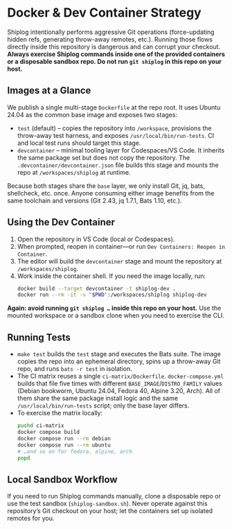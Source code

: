# Docker & Dev Container Strategy

Shiplog intentionally performs aggressive Git operations (force-updating hidden refs, generating throw-away remotes, etc.). Running those flows directly inside this repository is dangerous and can corrupt your checkout. **Always exercise Shiplog commands inside one of the provided containers or a disposable sandbox repo. Do not run `git shiplog` in this repo on your host.**

## Images at a Glance

We publish a single multi-stage `Dockerfile` at the repo root. It uses Ubuntu 24.04 as the common base image and exposes two stages:

- `test` (default) – copies the repository into `/workspace`, provisions the throw-away test harness, and exposes `/usr/local/bin/run-tests`. CI and local test runs should target this stage.
- `devcontainer` – minimal tooling layer for Codespaces/VS Code. It inherits the same package set but does not copy the repository. The `.devcontainer/devcontainer.json` file builds this stage and mounts the repo at `/workspaces/shiplog` at runtime.

Because both stages share the `base` layer, we only install Git, jq, bats, shellcheck, etc. once. Anyone consuming either image benefits from the same toolchain and versions (Git 2.43, jq 1.7.1, Bats 1.10, etc.).

## Using the Dev Container

1. Open the repository in VS Code (local or Codespaces).
2. When prompted, reopen in container—or run `Dev Containers: Reopen in Container`.
3. The editor will build the `devcontainer` stage and mount the repository at `/workspaces/shiplog`.
4. Work inside the container shell. If you need the image locally, run:
   ```bash
   docker build --target devcontainer -t shiplog-dev .
   docker run --rm -it -v "$PWD":/workspaces/shiplog shiplog-dev
   ```

**Again: avoid running `git shiplog …` inside this repo on your host.** Use the mounted workspace or a sandbox clone when you need to exercise the CLI.

## Running Tests

- `make test` builds the `test` stage and executes the Bats suite. The image copies the repo into an ephemeral directory, spins up a throw-away Git repo, and runs `bats -r test` in isolation.
- The CI matrix reuses a single `ci-matrix/Dockerfile`. `docker-compose.yml` builds that file five times with different `BASE_IMAGE`/`DISTRO_FAMILY` values (Debian bookworm, Ubuntu 24.04, Fedora 40, Alpine 3.20, Arch). All of them share the same package install logic and the same `/usr/local/bin/run-tests` script; only the base layer differs.
- To exercise the matrix locally:
  ```bash
  pushd ci-matrix
  docker compose build
  docker compose run --rm debian
  docker compose run --rm ubuntu
  # …and so on for fedora, alpine, arch
  popd
  ```

## Local Sandbox Workflow

If you need to run Shiplog commands manually, clone a disposable repo or use the test sandbox (`shiplog-sandbox.sh`). Never operate against this repository’s Git checkout on your host; let the containers set up isolated remotes for you.
